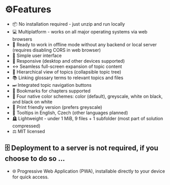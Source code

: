 # &#9881;&#65039;Features

- &#128230; No installation required - just unzip and run locally
- &#128187; Multiplatform - works on all major operating systems via web browsers
- &#128244; Ready to work in offline mode without any backend or local server (requires disabling CORS in web browser)
- 🧭 Simple user interface
- &#128241; Responsive (desktop and other devices supported)
- &#8596; Seamless full-screen expansion of topic content
- &#128194; Hierarchical view of topics (collapsible topic tree)
- &#128218; Linking glossary terms to relevant topics and files
- &#9197; Integrated topic navigation buttons
- &#128278; Bookmarks for chapters supported
- &#127912; Four native color schemes: color (default), greyscale, white on black, and black on white
- &#x1F4C4; Print friendly version (prefers greyscale)
- &#128172; Tooltips in English, Czech (other languages planned)
- &#129702; Lightweight - under 1 MiB, 9 files + 1 subfolder (most part of solution compressed)
- &#9878; MIT licensed

## &#128452;&#65039; Deployment to a server is not required, if you choose to do so ...

- &#127760; Progressive Web Application (PWA), installable directly to your device for quick access.
